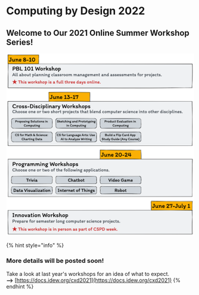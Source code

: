 # Computing by Design 2022

## Welcome to Our 2021 Online Summer Workshop Series!

![](<.gitbook/assets/image (3).png>)



{% hint style="info" %}
### More details will be posted soon!

Take a look at last year's workshops for an idea of what to expect.\
**-->** [https://docs.idew.org/cxd2021](https://docs.idew.org/cxd2021)
{% endhint %}

